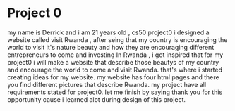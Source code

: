 # Project 0
my name is Derrick and i am 21 years old ,
cs50 project0 i designed a website called visit Rwanda ,
after seing that my country is encouraging the world to visit it's nature beauty 
and how they are encouraging different entrepreneurs to come and investing In Rwanda ,
i got inspired that for my project0
i will make a website that describe those beautys of my country and encourage the world to come and visit Rwanda.
that's where i started creating ideas for my website.
 my website has four html pages and there you find different pictures that describe Rwanda.
my project have all requirements stated for project0.
let me finish by saying thank you for this opportunity cause i learned alot during design of this project.
 
